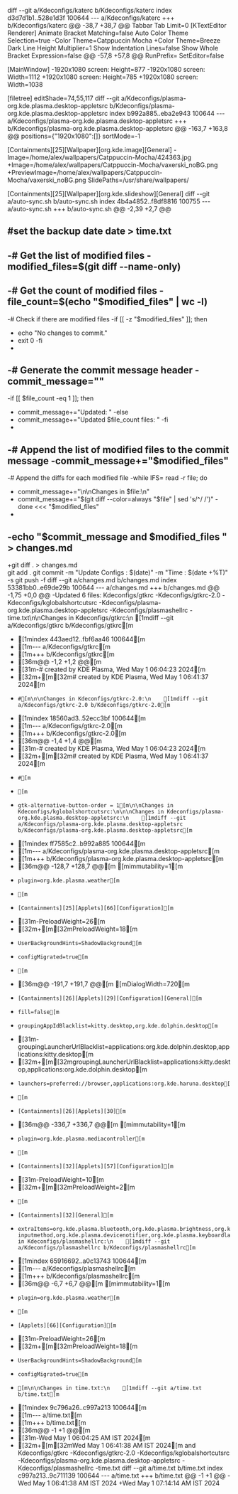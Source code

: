 diff --git a/Kdeconfigs/katerc b/Kdeconfigs/katerc
index d3d7d1b1..528e1d3f 100644
--- a/Kdeconfigs/katerc
+++ b/Kdeconfigs/katerc
@@ -38,7 +38,7 @@ Tabbar Tab Limit=0
 [KTextEditor Renderer]
 Animate Bracket Matching=false
 Auto Color Theme Selection=true
-Color Theme=Catppuccin Mocha
+Color Theme=Breeze Dark
 Line Height Multiplier=1
 Show Indentation Lines=false
 Show Whole Bracket Expression=false
@@ -57,8 +57,8 @@ RunPrefix=
 SetEditor=false
 
 [MainWindow]
-1920x1080 screen: Height=877
-1920x1080 screen: Width=1112
+1920x1080 screen: Height=785
+1920x1080 screen: Width=1038
 
 [filetree]
 editShade=74,55,117
diff --git a/Kdeconfigs/plasma-org.kde.plasma.desktop-appletsrc b/Kdeconfigs/plasma-org.kde.plasma.desktop-appletsrc
index b992a885..eba2e943 100644
--- a/Kdeconfigs/plasma-org.kde.plasma.desktop-appletsrc
+++ b/Kdeconfigs/plasma-org.kde.plasma.desktop-appletsrc
@@ -163,7 +163,8 @@ positions={"1920x1080":[]}
 sortMode=-1
 
 [Containments][25][Wallpaper][org.kde.image][General]
-Image=/home/alex/wallpapers/Catppuccin-Mocha/424363.jpg
+Image=/home/alex/wallpapers/Catppuccin-Mocha/vaxerski_noBG.png
+PreviewImage=/home/alex/wallpapers/Catppuccin-Mocha/vaxerski_noBG.png
 SlidePaths=/usr/share/wallpapers/
 
 [Containments][25][Wallpaper][org.kde.slideshow][General]
diff --git a/auto-sync.sh b/auto-sync.sh
index 4b4a4852..f8df8816 100755
--- a/auto-sync.sh
+++ b/auto-sync.sh
@@ -2,39 +2,7 @@
 
 #set the backup date
 date > time.txt
-
-# Get the list of modified files
-modified_files=$(git diff --name-only)
-
-# Get the count of modified files
-file_count=$(echo "$modified_files" | wc -l)
-
-# Check if there are modified files
-if [[ -z "$modified_files" ]]; then
-    echo "No changes to commit."
-    exit 0
-fi
-
-# Generate the commit message header
-commit_message=""
-
-if [[ $file_count -eq 1 ]]; then
-    commit_message+="Updated: "
-else
-    commit_message+="Updated $file_count files: "
-fi
-
-# Append the list of modified files to the commit message
-commit_message+="$modified_files"
-
-# Append the diffs for each modified file
-while IFS= read -r file; do
-    commit_message+="\n\nChanges in $file:\n"
-    commit_message+="$(git diff --color=always "$file" | sed 's/^/    /')"
-done <<< "$modified_files"
-
-echo "$commit_message and $modified_files " > changes.md
-
+git diff . > changes.md  
 git add .
 git commit -m "Update Configs : $(date)" -m "Time : $(date +%T)" -s
 git push -f
diff --git a/changes.md b/changes.md
index 53381bb0..e69de29b 100644
--- a/changes.md
+++ b/changes.md
@@ -1,75 +0,0 @@
-Updated 6 files: Kdeconfigs/gtkrc
-Kdeconfigs/gtkrc-2.0
-Kdeconfigs/kglobalshortcutsrc
-Kdeconfigs/plasma-org.kde.plasma.desktop-appletsrc
-Kdeconfigs/plasmashellrc
-time.txt\n\nChanges in Kdeconfigs/gtkrc:\n    [1mdiff --git a/Kdeconfigs/gtkrc b/Kdeconfigs/gtkrc[m
-    [1mindex 443aed12..fbf6aa46 100644[m
-    [1m--- a/Kdeconfigs/gtkrc[m
-    [1m+++ b/Kdeconfigs/gtkrc[m
-    [36m@@ -1,2 +1,2 @@[m
-    [31m-# created by KDE Plasma, Wed May 1 06:04:23 2024[m
-    [32m+[m[32m# created by KDE Plasma, Wed May 1 06:41:37 2024[m
-     #[m\n\nChanges in Kdeconfigs/gtkrc-2.0:\n    [1mdiff --git a/Kdeconfigs/gtkrc-2.0 b/Kdeconfigs/gtkrc-2.0[m
-    [1mindex 18560ad3..52ecc3bf 100644[m
-    [1m--- a/Kdeconfigs/gtkrc-2.0[m
-    [1m+++ b/Kdeconfigs/gtkrc-2.0[m
-    [36m@@ -1,4 +1,4 @@[m
-    [31m-# created by KDE Plasma, Wed May 1 06:04:23 2024[m
-    [32m+[m[32m# created by KDE Plasma, Wed May 1 06:41:37 2024[m
-     #[m
-     [m
-     gtk-alternative-button-order = 1[m\n\nChanges in Kdeconfigs/kglobalshortcutsrc:\n\n\nChanges in Kdeconfigs/plasma-org.kde.plasma.desktop-appletsrc:\n    [1mdiff --git a/Kdeconfigs/plasma-org.kde.plasma.desktop-appletsrc b/Kdeconfigs/plasma-org.kde.plasma.desktop-appletsrc[m
-    [1mindex ff7585c2..b992a885 100644[m
-    [1m--- a/Kdeconfigs/plasma-org.kde.plasma.desktop-appletsrc[m
-    [1m+++ b/Kdeconfigs/plasma-org.kde.plasma.desktop-appletsrc[m
-    [36m@@ -128,7 +128,7 @@[m [mimmutability=1[m
-     plugin=org.kde.plasma.weather[m
-     [m
-     [Containments][25][Applets][66][Configuration][m
-    [31m-PreloadWeight=26[m
-    [32m+[m[32mPreloadWeight=18[m
-     UserBackgroundHints=ShadowBackground[m
-     configMigrated=true[m
-     [m
-    [36m@@ -191,7 +191,7 @@[m [mDialogWidth=720[m
-     [Containments][26][Applets][29][Configuration][General][m
-     fill=false[m
-     groupingAppIdBlacklist=kitty.desktop,org.kde.dolphin.desktop[m
-    [31m-groupingLauncherUrlBlacklist=applications:org.kde.dolphin.desktop,applications:kitty.desktop[m
-    [32m+[m[32mgroupingLauncherUrlBlacklist=applications:kitty.desktop,applications:org.kde.dolphin.desktop[m
-     launchers=preferred://browser,applications:org.kde.haruna.desktop[m
-     [m
-     [Containments][26][Applets][30][m
-    [36m@@ -336,7 +336,7 @@[m [mimmutability=1[m
-     plugin=org.kde.plasma.mediacontroller[m
-     [m
-     [Containments][32][Applets][57][Configuration][m
-    [31m-PreloadWeight=10[m
-    [32m+[m[32mPreloadWeight=2[m
-     [m
-     [Containments][32][General][m
-     extraItems=org.kde.plasma.bluetooth,org.kde.plasma.brightness,org.kde.plasma.notifications,org.kde.kdeconnect,org.kde.plasma.cameraindicator,org.kde.plasma.printmanager,org.kde.kscreen,org.kde.plasma.keyboardindicator,org.kde.plasma.networkmanagement,org.kde.plasma.manage-inputmethod,org.kde.plasma.devicenotifier,org.kde.plasma.keyboardlayout,org.kde.plasma.volume,org.kde.plasma.mediacontroller,org.kde.plasma.battery,org.kde.plasma.clipboard[m\n\nChanges in Kdeconfigs/plasmashellrc:\n    [1mdiff --git a/Kdeconfigs/plasmashellrc b/Kdeconfigs/plasmashellrc[m
-    [1mindex 65916692..a0c13743 100644[m
-    [1m--- a/Kdeconfigs/plasmashellrc[m
-    [1m+++ b/Kdeconfigs/plasmashellrc[m
-    [36m@@ -6,7 +6,7 @@[m [mimmutability=1[m
-     plugin=org.kde.plasma.weather[m
-     [m
-     [Applets][66][Configuration][m
-    [31m-PreloadWeight=26[m
-    [32m+[m[32mPreloadWeight=18[m
-     UserBackgroundHints=ShadowBackground[m
-     configMigrated=true[m
-     [m\n\nChanges in time.txt:\n    [1mdiff --git a/time.txt b/time.txt[m
-    [1mindex 9c796a26..c997a213 100644[m
-    [1m--- a/time.txt[m
-    [1m+++ b/time.txt[m
-    [36m@@ -1 +1 @@[m
-    [31m-Wed May  1 06:04:25 AM IST 2024[m
-    [32m+[m[32mWed May  1 06:41:38 AM IST 2024[m and Kdeconfigs/gtkrc
-Kdeconfigs/gtkrc-2.0
-Kdeconfigs/kglobalshortcutsrc
-Kdeconfigs/plasma-org.kde.plasma.desktop-appletsrc
-Kdeconfigs/plasmashellrc
-time.txt 
diff --git a/time.txt b/time.txt
index c997a213..9c711139 100644
--- a/time.txt
+++ b/time.txt
@@ -1 +1 @@
-Wed May  1 06:41:38 AM IST 2024
+Wed May  1 07:14:14 AM IST 2024
